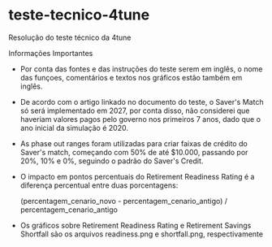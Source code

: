 # teste-tecnico-4tune
Resolução do teste técnico da 4tune

Informações Importantes

- Por conta das fontes e das instruções do teste serem em inglês, o nome das funçoes, comentários e textos nos gráficos estão também em inglês.

- De acordo com o artigo linkado no documento do teste, o Saver's Match só será implementado em 2027, por conta disso, não considerei que haveriam valores pagos pelo governo nos primeiros 7 anos, dado que o ano inicial da simulação é 2020.

- As phase out ranges foram utilizadas para criar faixas de crédito do Saver's match, começando com 50% de até $10.000, passando por 20%, 10% e 0%, seguindo o padrão do Saver's Credit.

- O impacto em pontos percentuais do Retirement Readiness Rating é a diferença percentual entre duas porcentagens:

	(percentagem_cenario_novo - percentagem_cenario_antigo) / percentagem_cenario_antigo

- Os gráficos sobre Retirement Readiness Rating e Retirement Savings Shortfall são os arquivos readiness.png e shortfall.png, respectivamente
